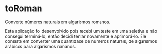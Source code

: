 # toRoman
Converte números naturais em algarismos romanos.

Esta aplicação foi desenvolvido pois recebi um teste em uma seletiva e não consegui terminá-lo, então decidi tentar novamente e aprimorá-lo.
Ele consiste em converter uma quantidade de números naturais, de algarismos arábicos para algarismos romanos.
